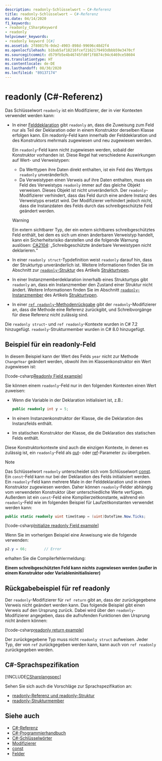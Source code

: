 ```yaml
---
description: readonly-Schlüsselwort – C#-Referenz
title: readonly-Schlüsselwort – C#-Referenz
ms.date: 04/14/2020
f1_keywords:
- readonly_CSharpKeyword
- readonly
helpviewer_keywords:
- readonly keyword [C#]
ms.assetid: 2f8081f6-0de2-4903-898d-99696c48d2f4
ms.openlocfilehash: b1bab5af18216fcef2162179493dbbb59e3470cf
ms.sourcegitcommit: d579fb5e4b46745fd0f1f8874c94c6469ce58604
ms.translationtype: HT
ms.contentlocale: de-DE
ms.lasthandoff: 08/30/2020
ms.locfileid: "89137174"
---
```

# <a name="readonly-c-reference"></a>readonly (C#-Referenz)

Das Schlüsselwort `readonly` ist ein Modifizierer, der in vier Kontexten verwendet werden kann:

- In einer [Felddeklaration](#readonly-field-example) gibt `readonly` an, dass die Zuweisung zum Feld nur als Teil der Deklaration oder in einem Konstruktor derselben Klasse erfolgen kann. Ein readonly-Feld kann innerhalb der Felddeklaration und des Konstruktors mehrmals zugewiesen und neu zugewiesen werden.
  
  Ein `readonly`-Feld kann nicht zugewiesen werden, sobald der Konstruktor vorhanden ist. Diese Regel hat verschiedene Auswirkungen auf Wert- und Verweistypen:
  
  - Da Werttypen ihre Daten direkt enthalten, ist ein Feld des Werttyps `readonly` unveränderlich.
  - Da Verweistypen einen Verweis auf ihre Daten enthalten, muss ein Feld des Verweistyps `readonly` immer auf das gleiche Objekt verweisen. Dieses Objekt ist nicht unveränderlich. Der `readonly`-Modifizierer verhindert, dass das Feld durch eine andere Instanz des Verweistyps ersetzt wird. Der Modifizierer verhindert jedoch nicht, dass die Instanzdaten des Felds durch das schreibgeschützte Feld geändert werden.

  > [!WARNING]
  > Ein extern sichtbarer Typ, der ein extern sichtbares schreibgeschütztes Feld enthält, bei dem es sich um einen änderbaren Verweistyp handelt, kann ein Sicherheitsrisiko darstellen und die folgende Warnung auslösen: [CA2104](/visualstudio/code-quality/ca2104): „Schreibgeschützte änderbare Verweistypen nicht deklarieren.“

- In einer `readonly struct`-Typdefinition weist `readonly` darauf hin, dass der Strukturtyp unveränderlich ist. Weitere Informationen finden Sie im Abschnitt zur [`readonly`-Struktur](../builtin-types/struct.md#readonly-struct) des Artikels [Strukturtypen](../builtin-types/struct.md).
- In einer Instanzmemberdeklaration innerhalb eines Strukturtyps gibt `readonly` an, dass ein Instanzmember den Zustand einer Struktur nicht ändert. Weitere Informationen finden Sie im Abschnitt [`readonly`-Instanzmember](../builtin-types/struct.md#readonly-instance-members) des Artikels [Strukturtypen](../builtin-types/struct.md).
- In einer [`ref readonly`-Methodenrückgabe](#ref-readonly-return-example) gibt der `readonly`-Modifizierer an, dass die Methode eine Referenz zurückgibt, und Schreibvorgänge für diese Referenz nicht zulässig sind.

Die `readonly struct`- und `ref readonly`-Kontexte wurden in C# 7.2 hinzugefügt. `readonly`-Strukturmember wurden in C# 8.0 hinzugefügt.

## <a name="readonly-field-example"></a>Beispiel für ein readonly-Feld

In diesem Beispiel kann der Wert des Felds `year` nicht zur Methode `ChangeYear` geändert werden, obwohl ihm im Klassenkonstruktor ein Wert zugewiesen ist:

[!code-csharp[Readonly Field example](snippets/ReadonlyKeywordExamples.cs#ReadonlyField)]

Sie können einem `readonly`-Feld nur in den folgenden Kontexten einen Wert zuweisen:

- Wenn die Variable in der Deklaration initialisiert ist, z.B.:

  ```csharp
  public readonly int y = 5;
  ```

- In einem Instanzenkonstruktor der Klasse, die die Deklaration des Instanzfelds enthält.
- Im statischen Konstruktor der Klasse, die die Deklaration des statischen Felds enthält.

Diese Konstruktorkontexte sind auch die einzigen Kontexte, in denen es zulässig ist, ein `readonly`-Feld als [out](out-parameter-modifier.md)- oder [ref](ref.md)-Parameter zu übergeben.

> [!NOTE]
> Das Schlüsselwort `readonly` unterscheidet sich vom Schlüsselwort [const](const.md). Ein `const`-Feld kann nur bei der Deklaration des Felds initialisiert werden. Ein `readonly`-Feld kann mehrere Male in der Felddeklaration und in einem Konstruktor zugewiesen werden. Daher können `readonly`-Felder abhängig vom verwendeten Konstruktor über unterschiedliche Werte verfügen. Außerdem ist ein `const`-Feld eine Kompilierzeitkonstante, während ein `readonly`-Feld wie im folgenden Beispiel für Laufzeitkonstanten verwendet werden kann:
>
> ```csharp
> public static readonly uint timeStamp = (uint)DateTime.Now.Ticks;
> ```

[!code-csharp[Initialize readonly Field example](snippets/ReadonlyKeywordExamples.cs#InitReadonlyField)]

Wenn Sie im vorherigen Beispiel eine Anweisung wie die folgende verwenden:

```csharp
p2.y = 66;        // Error
```

erhalten Sie die Compilerfehlermeldung:

**Einem schreibgeschützten Feld kann nichts zugewiesen werden (außer in einem Konstruktor oder Variableninitialisierer)**

## <a name="ref-readonly-return-example"></a>Rückgabebeispiel für ref readonly

Der `readonly`-Modifizierer für `ref return` gibt an, dass der zurückgegebene Verweis nicht geändert werden kann. Das folgende Beispiel gibt einen Verweis auf den Ursprung zurück. Dabei wird über den `readonly`-Modifizierer angegeben, dass die aufrufenden Funktionen den Ursprung nicht ändern können:

[!code-csharp[readonly return example](snippets/ReadonlyKeywordExamples.cs#ReadonlyReturn)]

Der zurückgegebene Typ muss nicht `readonly struct` aufweisen. Jeder Typ, der von `ref` zurückgegeben werden kann, kann auch von `ref readonly` zurückgegeben werden.

## <a name="c-language-specification"></a>C#-Sprachspezifikation

[!INCLUDE[CSharplangspec](~/includes/csharplangspec-md.md)]

Sehen Sie sich auch die Vorschläge zur Sprachspezifikation an:

- [readonly-Referenz und readonly-Struktur](~/_csharplang/proposals/csharp-7.2/readonly-ref.md)
- [readonly-Strukturmember](~/_csharplang/proposals/csharp-8.0/readonly-instance-members.md)

## <a name="see-also"></a>Siehe auch

- [C#-Referenz](../index.md)
- [C#-Programmierhandbuch](../../programming-guide/index.md)
- [C#-Schlüsselwörter](index.md)
- [Modifizierer](index.md)
- [const](const.md)
- [Felder](../../programming-guide/classes-and-structs/fields.md)
